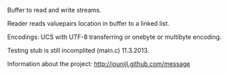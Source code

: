 
Buffer to read and write streams. 

Reader reads valuepairs location in buffer to a linked list.

Encodings: UCS with UTF-8 transferring or onebyte or multibyte encoding.

Testing stub is still incomplited (main.c) 11.3.2013.

Information about the project:
<a href="http://jounijl.github.com/message">http://jounijl.github.com/message</a>
